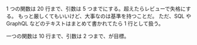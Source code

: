 1 つの関数は 20 行まで、引数は 5 つまでにする。超えたらレビューで失格にする。
もっと厳しくてもいいけど、大事なのは基準を持つことだ。
ただ、SQL や GraphQL などのテキストはまとめて書かれてたら 1 行として扱う。

一つの関数は 10 行まで、引数は 2 つまで、が目標。
